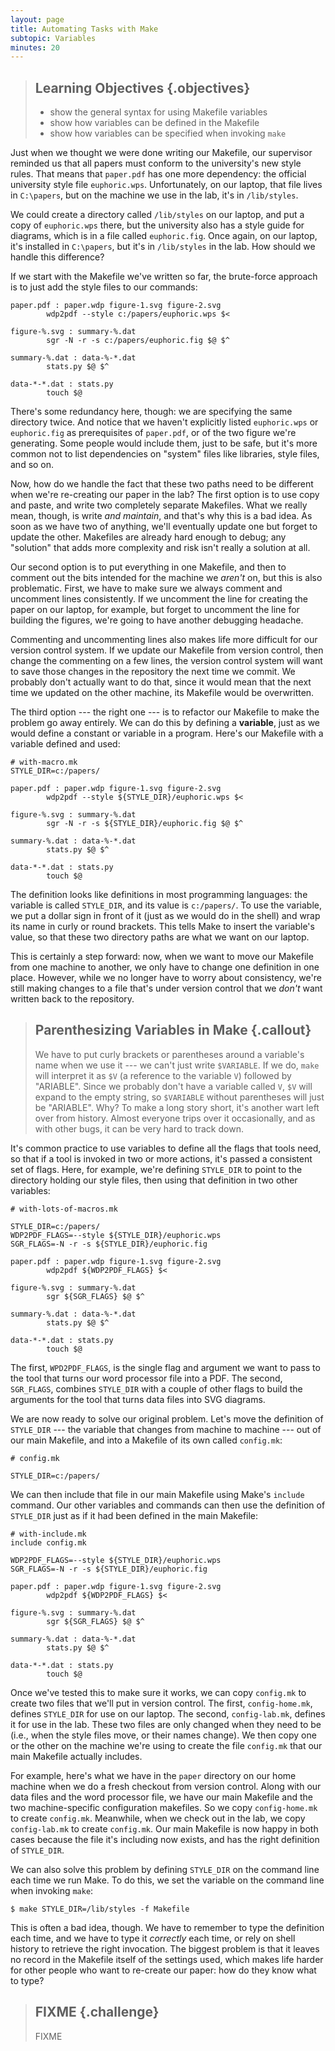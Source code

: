 ```yaml
---
layout: page
title: Automating Tasks with Make
subtopic: Variables
minutes: 20
---
```

> ## Learning Objectives {.objectives}
>
> * show the general syntax for using Makefile variables
> * show how variables can be defined in the Makefile
> * show how variables can be specified when invoking `make`

Just when we thought we were done writing our Makefile,
our supervisor reminded us that all papers must conform to the university's new style rules.
That means that `paper.pdf` has one more dependency:
the official university style file `euphoric.wps`.
Unfortunately, on our laptop, that file lives in `C:\papers`,
but on the machine we use in the lab, it's in `/lib/styles`.

We could create a directory called `/lib/styles` on our laptop,
and put a copy of `euphoric.wps` there,
but the university also has a style guide for diagrams, which is in a file called `euphoric.fig`.
Once again, on our laptop, it's installed in `C:\papers`,
but it's in `/lib/styles` in the lab.
How should we handle this difference?

If we start with the Makefile we've written so far,
the brute-force approach is to just add the style files to our commands:

~~~ {.make}
paper.pdf : paper.wdp figure-1.svg figure-2.svg
        wdp2pdf --style c:/papers/euphoric.wps $<

figure-%.svg : summary-%.dat
        sgr -N -r -s c:/papers/euphoric.fig $@ $^

summary-%.dat : data-%-*.dat
        stats.py $@ $^

data-*-*.dat : stats.py
        touch $@
~~~

There's some redundancy here, though:
we are specifying the same directory twice.
And notice that we haven't explicitly listed `euphoric.wps` or `euphoric.fig`
as prerequisites of `paper.pdf`,
or of the two figure we're generating.
Some people would include them, just to be safe,
but it's more common not to list dependencies on "system" files
like libraries, style files, and so on.

Now, how do we handle the fact that these two paths need to be different when we're re-creating our paper in the lab?
The first option is to use copy and paste, and write two completely separate Makefiles.
What we really mean, though, is write *and maintain*, and that's why this is a bad idea.
As soon as we have two of anything, we'll eventually update one but forget to update the other.
Makefiles are already hard enough to debug;
any "solution" that adds more complexity and risk isn't really a solution at all.

Our second option is to put everything in one Makefile, and then to comment out the bits intended for the machine we *aren't* on,
but this is also problematic.
First, we have to make sure we always comment and uncomment lines consistently.
If we uncomment the line for creating the paper on our laptop, for example, but forget to uncomment the line for building the figures,
we're going to have another debugging headache.

Commenting and uncommenting lines also makes life more difficult for our version control system.
If we update our Makefile from version control, then change the commenting on a few lines,
the version control system will want to save those changes in the repository the next time we commit.
We probably don't actually want to do that, since it would mean that the next time we updated on the other machine,
its Makefile would be overwritten.

The third option --- the right one --- is to refactor our Makefile to make the problem go away entirely.
We can do this by defining a **variable**, just as we would define a constant or variable in a program.
Here's our Makefile with a variable defined and used:

~~~ {.make}
# with-macro.mk
STYLE_DIR=c:/papers/

paper.pdf : paper.wdp figure-1.svg figure-2.svg
        wdp2pdf --style ${STYLE_DIR}/euphoric.wps $<

figure-%.svg : summary-%.dat
        sgr -N -r -s ${STYLE_DIR}/euphoric.fig $@ $^

summary-%.dat : data-%-*.dat
        stats.py $@ $^

data-*-*.dat : stats.py
        touch $@
~~~

The definition looks like definitions in most programming languages:
the variable is called `STYLE_DIR`, and its value is `c:/papers/`.
To use the variable, we put a dollar sign in front of it (just as we would do in the shell) and wrap its name in curly or round brackets.
This tells Make to insert the variable's value, so that these two directory paths are what we want on our laptop.

This is certainly a step forward:
now, when we want to move our Makefile from one machine to another, we only have to change one definition in one place.
However, while we no longer have to worry about consistency,
we're still making changes to a file that's under version control that we *don't* want written back to the repository.

> ## Parenthesizing Variables in Make {.callout}
>
> We have to put curly brackets or parentheses around a variable's name when we use it --- we can't just write `$VARIABLE`.
> If we do, `make` will interpret it as `$V` (a reference to the variable `V`) followed by "ARIABLE".
> Since we probably don't have a variable called `V`, `$V` will expand to the empty string,
> so `$VARIABLE` without parentheses will just be "ARIABLE".
> Why?
> To make a long story short, it's another wart left over from history.
> Almost everyone trips over it occasionally, and as with other bugs, it can be very hard to track down.

It's common practice to use variables to define all the flags that tools need,
so that if a tool is invoked in two or more actions,
it's passed a consistent set of flags.
Here, for example, we're defining `STYLE_DIR` to point to the directory holding our style files,
then using that definition in two other variables:

~~~ {.make}
# with-lots-of-macros.mk

STYLE_DIR=c:/papers/
WDP2PDF_FLAGS=--style ${STYLE_DIR}/euphoric.wps
SGR_FLAGS=-N -r -s ${STYLE_DIR}/euphoric.fig

paper.pdf : paper.wdp figure-1.svg figure-2.svg
        wdp2pdf ${WDP2PDF_FLAGS} $<

figure-%.svg : summary-%.dat
        sgr ${SGR_FLAGS} $@ $^

summary-%.dat : data-%-*.dat
        stats.py $@ $^

data-*-*.dat : stats.py
        touch $@
~~~

The first, `WPD2PDF_FLAGS`,
is the single flag and argument we want to pass to the tool that turns our word processor file into a PDF.
The second, `SGR_FLAGS`, combines `STYLE_DIR` with a couple of other flags
to build the arguments for the tool that turns data files into SVG diagrams.

We are now ready to solve our original problem.
Let's move the definition of `STYLE_DIR` --- the variable that changes from machine to machine --- out of our main Makefile,
and into a Makefile of its own called `config.mk`:

~~~ {.make}
# config.mk

STYLE_DIR=c:/papers/
~~~

We can then include that file in our main Makefile using Make's `include` command.
Our other variables and commands can then use the definition of `STYLE_DIR` just as if it had been defined in the main Makefile:

~~~ {.make}
# with-include.mk
include config.mk

WDP2PDF_FLAGS=--style ${STYLE_DIR}/euphoric.wps
SGR_FLAGS=-N -r -s ${STYLE_DIR}/euphoric.fig

paper.pdf : paper.wdp figure-1.svg figure-2.svg
        wdp2pdf ${WDP2PDF_FLAGS} $<

figure-%.svg : summary-%.dat
        sgr ${SGR_FLAGS} $@ $^

summary-%.dat : data-%-*.dat
        stats.py $@ $^

data-*-*.dat : stats.py
        touch $@
~~~

Once we've tested this to make sure it works,
we can copy `config.mk` to create two files that we'll put in version control.
The first, `config-home.mk`, defines `STYLE_DIR` for use on our laptop.
The second, `config-lab.mk`, defines it for use in the lab.
These two files are only changed when they need to be (i.e., when the style files move, or their names change).
We then copy one or the other on the machine we're using to create the file `config.mk`
that our main Makefile actually includes.

For example, here's what we have in the `paper` directory on our home machine when we do a fresh checkout from version control.
Along with our data files and the word processor file, we have our main Makefile and the two machine-specific configuration makefiles.
So we copy `config-home.mk` to create `config.mk`.
Meanwhile, when we check out in the lab, we copy `config-lab.mk` to create `config.mk`.
Our main Makefile is now happy in both cases because the file it's including now exists,
and has the right definition of `STYLE_DIR`.

We can also solve this problem by defining `STYLE_DIR` on the command line each time we run Make.
To do this, we set the variable on the command line when invoking `make`:

~~~ {.in}
$ make STYLE_DIR=/lib/styles -f Makefile
~~~

This is often a bad idea, though.
We have to remember to type the definition each time,
and we have to type it *correctly* each time, or rely on shell history to retrieve the
right invocation.
The biggest problem is that it leaves no record in the Makefile itself of the settings used,
which makes life harder for other people who want to re-create our paper:
how do they know what to type?

> ## FIXME {.challenge}
>
> FIXME
